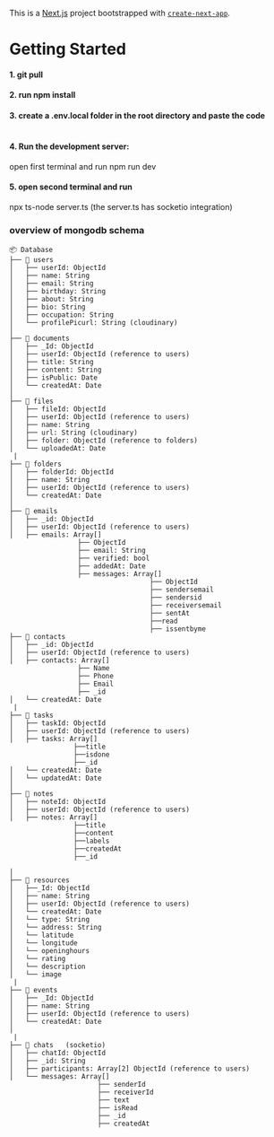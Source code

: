 This is a [Next.js](https://nextjs.org/) project bootstrapped with [`create-next-app`](https://github.com/vercel/next.js/tree/canary/packages/create-next-app).

# Getting Started
#### 1. git pull
#### 2. run npm install

#### 3. create a .env.local folder in the root directory and paste the code
```

```

#### 4. Run the development server:
open first terminal and run 
npm run dev


#### 5. open second terminal and run
npx ts-node server.ts
(the server.ts has socketio integration)





### overview of mongodb schema
```
📦 Database 
├── 📁 users
│   ├── userId: ObjectId
│   ├── name: String
│   ├── email: String
│   ├── birthday: String
│   ├── about: String
│   ├── bio: String
│   ├── occupation: String
│   └── profilePicurl: String (cloudinary)
│
├── 📁 documents
│   ├── _Id: ObjectId
│   ├── userId: ObjectId (reference to users)
│   ├── title: String
│   ├── content: String
│   ├── isPublic: Date
│   └── createdAt: Date
│
├── 📁 files
│   ├── fileId: ObjectId
│   ├── userId: ObjectId (reference to users)
│   ├── name: String
│   ├── url: String (cloudinary)
│   ├── folder: ObjectId (reference to folders)
│   └── uploadedAt: Date
 |
├── 📁 folders
│   ├── folderId: ObjectId
│   ├── name: String
│   ├── userId: ObjectId (reference to users)
│   └── createdAt: Date
│
├── 📁 emails
│   ├── _id: ObjectId
│   ├── userId: ObjectId (reference to users)
│   ├── emails: Array[]
                 ├── ObjectId
                 ├── email: String
                 ├── verified: bool
                 ├── addedAt: Date
                 ├── messages: Array[]
                                   ├── ObjectId  
                                   ├── sendersemail
                                   ├── sendersid
                                   ├── receiversemail
                                   ├── sentAt
                                   ├──read
                                   ├── issentbyme
├── 📁 contacts
│   ├── _id: ObjectId
│   ├── userId: ObjectId (reference to users)
│   ├── contacts: Array[]
                 ├── Name
                 ├── Phone
                 ├── Email
                 ├── _id
│   └── createdAt: Date
 |
├── 📁 tasks
│   ├── taskId: ObjectId
│   ├── userId: ObjectId (reference to users)
│   ├── tasks: Array[]
                ├──title
                ├──isdone
                ├──_id
│   └── createdAt: Date
│   └── updatedAt: Date
│
├── 📁 notes
│   ├── noteId: ObjectId
│   ├── userId: ObjectId (reference to users)
│   ├── notes: Array[]
                ├──title
                ├──content
                ├──labels
                ├──createdAt
                ├──_id

│
├── 📁 resources
│   ├──_Id: ObjectId
│   ├── name: String
│   ├── userId: ObjectId (reference to users)
│   └── createdAt: Date
│   └── type: String
│   └── address: String
│   └── latitude
│   └── longitude
│   └── openinghours
│   └── rating
│   └── description
│   └── image
 |
├── 📁 events
│   ├── _Id: ObjectId
│   ├── name: String
│   ├── userId: ObjectId (reference to users)
│   └── createdAt: Date
│
 |
├── 📁 chats   (socketio)
│   ├── chatId: ObjectId
│   ├── _id: String
│   ├── participants: Array[2] ObjectId (reference to users)
│   └── messages: Array[]
                      ├── senderId
                      ├── receiverId
                      ├── text
                      ├── isRead
                      ├── _id
                      ├── createdAt

```
